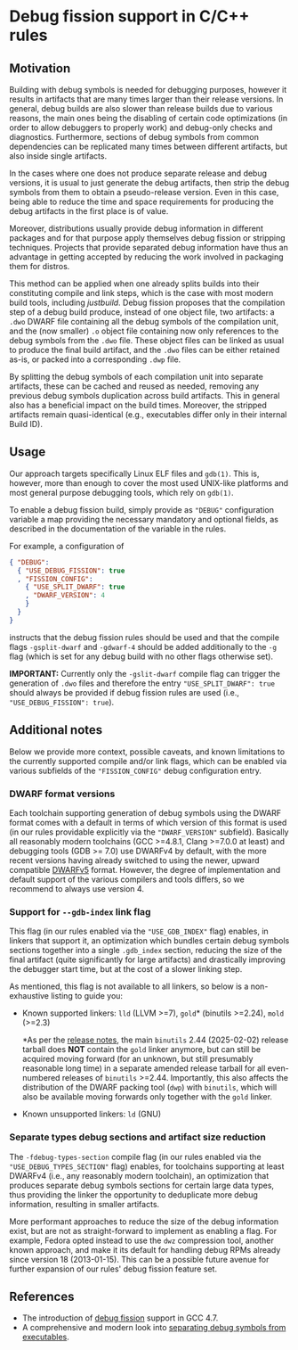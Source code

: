 Debug fission support in C/C++ rules
====================================

Motivation
----------

Building with debug symbols is needed for debugging purposes, however it
results in artifacts that are many times larger than their release versions.
In general, debug builds are also slower than release builds due to various
reasons, the main ones being the disabling of certain code optimizations (in
order to allow debuggers to properly work) and debug-only checks and
diagnostics. Furthermore, sections of debug symbols from common dependencies can
be replicated many times between different artifacts, but also inside single
artifacts.

In the cases where one does not produce separate release and debug versions,
it is usual to just generate the debug artifacts, then strip the debug symbols
from them to obtain a pseudo-release version. Even in this case, being able to
reduce the time and space requirements for producing the debug artifacts in the
first place is of value.

Moreover, distributions usually provide debug information in different packages
and for that purpose apply themselves debug fission or stripping techniques.
Projects that provide separated debug information have thus an advantage in
getting accepted by reducing the work involved in packaging them for distros.

This method can be applied when one already splits builds into their
constituting compile and link steps, which is the case with most modern build
tools, including *justbuild*. Debug fission proposes that the compilation step
of a debug build produce, instead of one object file, two artifacts: a `.dwo`
DWARF file containing all the debug symbols of the compilation unit, and the
(now smaller) `.o` object file containing now only references to the debug
symbols from the `.dwo` file. These object files can be linked as usual to
produce the final build artifact, and the `.dwo` files can be either retained
as-is, or packed into a corresponding `.dwp` file.

By splitting the debug symbols of each compilation unit into separate
artifacts, these can be cached and reused as needed, removing any previous
debug symbols duplication across build artifacts. This in general also has a
beneficial impact on the build times. Moreover, the stripped artifacts remain
quasi-identical (e.g., executables differ only in their internal Build ID).

Usage
-----

Our approach targets specifically Linux ELF files and `gdb(1)`. This is,
however, more than enough to cover the most used UNIX-like platforms and most
general purpose debugging tools, which rely on `gdb(1)`.

To enable a debug fission build, simply provide as `"DEBUG"` configuration
variable a map providing the necessary mandatory and optional fields, as
described in the documentation of the variable in the rules.

For example, a configuration of
``` json
{ "DEBUG": 
  { "USE_DEBUG_FISSION": true
  , "FISSION_CONFIG": 
    { "USE_SPLIT_DWARF": true
    , "DWARF_VERSION": 4
    }
  }
}
```
instructs that the debug fission rules should be used and that the compile flags
`-gsplit-dwarf` and `-gdwarf-4` should be added additionally to the `-g` flag
(which is set for any debug build with no other flags otherwise set).

**IMPORTANT:** Currently only the `-gslit-dwarf` compile flag can trigger the
generation of `.dwo` files and therefore the entry `"USE_SPLIT_DWARF": true`
should always be provided if debug fission rules are used (i.e.,
`"USE_DEBUG_FISSION": true`).

Additional notes
----------------

Below we provide more context, possible caveats, and known limitations to the
currently supported compile and/or link flags, which can be enabled via various
subfields of the `"FISSION_CONFIG"` debug configuration entry.

### DWARF format versions

Each toolchain supporting generation of debug symbols using the DWARF format
comes with a default in terms of which version of this format is used (in our
rules providable explicitly via the `"DWARF_VERSION"` subfield). Basically all
reasonably modern toolchains (GCC >=4.8.1, Clang >=7.0.0 at least) and debugging
tools (GDB >= 7.0) use DWARFv4 by default, with the more recent versions having
already switched to using the newer, upward compatible
[DWARFv5](https://dwarfstd.org/dwarf5std.html) format. However, the degree of
implementation and default support of the various compilers and tools differs,
so we recommend to always use version 4. 

### Support for `--gdb-index` link flag

This flag (in our rules enabled via the `"USE_GDB_INDEX"` flag) enables, in
linkers that support it, an optimization which bundles certain debug symbols
sections together into a single `.gdb_index` section, reducing the size of the
final artifact (quite significantly for large artifacts) and drastically
improving the debugger start time, but at the cost of a slower linking step.

As mentioned, this flag is not available to all linkers, so below is a
non-exhaustive listing to guide you:

- Known supported linkers: `lld` (LLVM >=7), `gold`* (binutils >=2.24), `mold` (>=2.3)

  *As per the [release notes](https://lwn.net/Articles/1007541/), the main
  `binutils` 2.44 (2025-02-02) release tarball does **NOT** contain the `gold`
  linker anymore, but can still be acquired moving forward (for an unknown, but
  still presumably reasonable long time) in a separate amended release tarball
  for all even-numbered releases of `binutils` >=2.44. Importantly, this also
  affects the distribution of the DWARF packing tool (`dwp`) with `binutils`,
  which will also be available moving forwards only together with the `gold`
  linker.

- Known unsupported linkers: `ld` (GNU)

### Separate types debug sections and artifact size reduction

The `-fdebug-types-section` compile flag (in our rules enabled via the
`"USE_DEBUG_TYPES_SECTION"` flag) enables, for toolchains supporting at least
DWARFv4 (i.e., any reasonably modern toolchain), an optimization that produces
separate debug symbols sections for certain large data types, thus providing the
linker the opportunity to deduplicate more debug information, resulting in
smaller artifacts. 

More performant approaches to reduce the size of the debug information exist,
but are not as straight-forward to implement as enabling a flag. For example,
Fedora opted instead to use the `dwz` compression tool, another known approach,
and make it its default for handling debug RPMs already since version 18
(2013-01-15). This can be a possible future avenue for further expansion of our
rules' debug fission feature set.

References
----------

- The introduction of [debug fission](https://gcc.gnu.org/wiki/DebugFission)
  support in GCC 4.7.
- A comprehensive and modern look into
  [separating debug symbols from executables](https://www.tweag.io/blog/2023-11-23-debug-fission).
